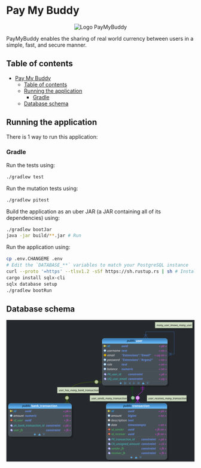 # Pay My Buddy

<div align="center">
    <img src="./assets/logo.svg" alt="Logo PayMyBuddy" width="10%">
</div>

PayMyBuddy enables the sharing of real world currency between users in a simple, fast, and secure manner.

## Table of contents

- [Pay My Buddy](#pay-my-buddy)
  - [Table of contents](#table-of-contents)
  - [Running the application](#running-the-application)
    - [Gradle](#gradle)
  - [Database schema](#database-schema)

## Running the application

There is 1 way to run this application:

### Gradle

Run the tests using:

```sh
./gradlew test
```

Run the mutation tests using:

```sh
./gradlew pitest
```

Build the application as an uber JAR (a JAR containing all of its dependencies) using:

```sh
./gradlew bootJar
java -jar build/**.jar # Run
```

Run the application using:

```sh
cp .env.CHANGEME .env
# Edit the `DATABASE_**` variables to match your PostgreSQL instance
curl --proto '=https' --tlsv1.2 -sSf https://sh.rustup.rs | sh # Install Rust, used to install the migration tool
cargo install sqlx-cli
sqlx database setup
./gradlew bootRun
```

## Database schema

![Schema](./assets/db_physical_schema.svg)
